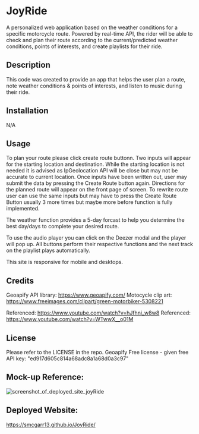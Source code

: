 # JoyRide
A personalized web application based on the weather conditions for a specific motorcycle route. Powered by real-time API, the rider will be able to check and plan their route according to the current/predicted weather conditions, points of interests, and create playlists for their ride.

## Description

This code was created to provide an app that helps the user plan a route, note weather conditions & points of interests, and listen to music during their ride. 

## Installation

N/A

## Usage

To plan your route please click create route buttonn. Two inputs will appear for the starting location and destination. While the starting location is not needed it is advised as IpGeolocation API will be close but may not be accurate to current location. Once inputs have been written out, user may submit the data by pressing the Create Route button again. Directions for the planned route will appear on the front page of screen. To rewrite route user can use the same inputs but may have to press the Create Route Button usually 3 more times but maybe more before function is fully implemented.    

The weather function provides a 5-day forcast to help you determine the best day/days to complete your desired route.

To use the audio player you can click on the Deezer modal and the player will pop up.  All buttons perform their respective functions and the next track on the playlist plays automatically.

This site is responsive for mobile and desktops.

## Credits
Geoapify API library: https://www.geoapify.com/
Motocycle clip art: https://www.freeimages.com/clipart/green-motorbiker-5308221

Referenced: https://www.youtube.com/watch?v=hJfhni_w8w8
Referenced: https://www.youtube.com/watch?v=WTwwX__o01M 

## License

Please refer to the LICENSE in the repo.
Geoapify Free license - given free API key: "ed917d605c814a68adc8a1a68d0a3c97" 

## Mock-up Reference:
![screenshot_of_deployed_site_joyRide](https://user-images.githubusercontent.com/117788958/215365619-afb8fe71-7b2b-4fa2-b8e9-2402495655bf.png)


## Deployed Website:
https://smcgarr13.github.io/JoyRide/
